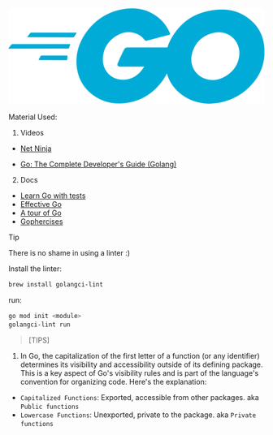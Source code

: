 ![Diagrams](/images/2560px-Go_Logo_Blue.svg.png)

Material Used:
1. Videos
- [Net Ninja](https://www.youtube.com/watch?v=etSN4X_fCnM&list=PL4cUxeGkcC9gC88BEo9czgyS72A3doDeM)

- [Go: The Complete Developer's Guide (Golang)](https://www.udemy.com/course/go-the-complete-developers-guide/)
2. Docs
- [Learn Go with tests](https://quii.gitbook.io/learn-go-with-tests)
- [Effective Go](https://go.dev/doc/effective_go)
- [A tour of Go](https://go.dev/tour/welcome/1)
- [Gophercises](https://gophercises.com/)

>[!TIP]
There is no shame in using a linter :)

Install the linter:
```bash
brew install golangci-lint
```
run:
```bash
go mod init <module>
golangci-lint run
```

>[TIPS]
1. In Go, the capitalization of the first letter of a function (or any identifier) determines its visibility and accessibility outside of its defining package. This is a key aspect of Go's visibility rules and is part of the language's convention for organizing code. Here's the explanation:

- `Capitalized Functions`: Exported, accessible from other packages. aka `Public functions`
- `Lowercase Functions`: Unexported, private to the package. aka `Private functions`




